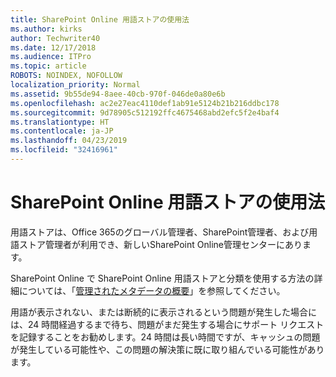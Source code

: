 ```yaml
---
title: SharePoint Online 用語ストアの使用法
ms.author: kirks
author: Techwriter40
ms.date: 12/17/2018
ms.audience: ITPro
ms.topic: article
ROBOTS: NOINDEX, NOFOLLOW
localization_priority: Normal
ms.assetid: 9b55de94-8aee-40cb-970f-046de0a80e6b
ms.openlocfilehash: ac2e27eac4110def1ab91e5124b21b216ddbc178
ms.sourcegitcommit: 9d78905c512192ffc4675468abd2efc5f2e4baf4
ms.translationtype: HT
ms.contentlocale: ja-JP
ms.lasthandoff: 04/23/2019
ms.locfileid: "32416961"
---
```

# <a name="how-to-use-the-sharepoint-online-term-store"></a>SharePoint Online 用語ストアの使用法

用語ストアは、Office 365のグローバル管理者、SharePoint管理者、および用語ストア管理者が利用でき、新しいSharePoint Online管理センターにあります。 
  
SharePoint Online で SharePoint Online 用語ストアと分類を使用する方法の詳細については、「[管理されたメタデータの概要](https://go.microsoft.com/fwlink/?linkid=2044674&amp;clcid=0x409)」を参照してください。
  
用語が表示されない、または断続的に表示されるという問題が発生した場合には、24 時間経過するまで待ち、問題がまだ発生する場合にサポート リクエストを記録することをお勧めします。24 時間は長い時間ですが、キャッシュの問題が発生している可能性や、この問題の解決策に既に取り組んでいる可能性があります。
  

